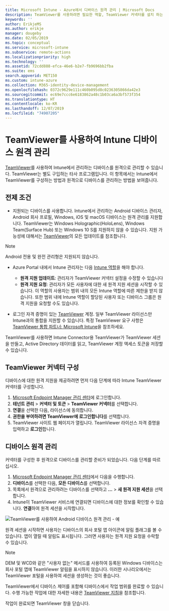 ```yaml
---
title: Microsoft Intune - Azure에서 디바이스 원격 관리 | Microsoft Docs
description: TeamViewer를 사용하려면 필요한 역할, TeamViewer 커넥터를 설치 하는 방법, Azure Portal에서 Microsoft Intune을 사용하여 디바이스를 원격으로 관리하는 단계별 지침 보기
keywords: ''
author: ErikjeMS
ms.author: erikje
manager: dougeby
ms.date: 02/05/2019
ms.topic: conceptual
ms.service: microsoft-intune
ms.subservice: remote-actions
ms.localizationpriority: high
ms.technology: ''
ms.assetid: 72cdd888-efca-46e6-b2e7-fb9696bb2fba
ms.suite: ems
search.appverid: MET150
ms.custom: intune-azure
ms.collection: M365-identity-device-management
ms.openlocfilehash: 0372c9629e111c460b095d8c0236305866da42e3
ms.sourcegitcommit: ec69e7ccc6e6183862a48c1b03ca6a3bf573f354
ms.translationtype: HT
ms.contentlocale: ko-KR
ms.lasthandoff: 12/07/2019
ms.locfileid: "74907205"
---
```

# <a name="use-teamviewer-to-remotely-administer-intune-devices"></a>TeamViewer를 사용하여 Intune 디바이스 원격 관리

[TeamViewer](https://www.teamviewer.com)를 사용하여 Intune에서 관리하는 디바이스를 원격으로 관리할 수 있습니다. TeamViewer는 별도 구입하는 타사 프로그램입니다. 이 항목에서는 Intune에서 TeamViewer를 구성하는 방법과 원격으로 디바이스를 관리하는 방법을 보여줍니다. 

## <a name="prerequisites"></a>전제 조건

- 지원되는 디바이스를 사용합니다. Intune에서 관리하는 Android 디바이스 관리자, Android 회사 프로필, Windows, iOS 및 macOS 디바이스는 원격 관리를 지원합니다. TeamViewer는 Windows Holographic(HoloLens), Windows Team(Surface Hub) 또는 Windows 10 S를 지원하지 않을 수 있습니다. 지원 가능성에 대해서는 [TeamViewer](https://www.teamviewer.com)의 모든 업데이트를 참조합니다.

> [!NOTE]
> Android 전용 및 완전 관리형은 지원되지 않습니다.

- Azure Portal 내에서 Intune 관리자는 다음 [Intune 역할](../fundamentals/role-based-access-control.md)을 해야 합니다.  

  - **원격 지원 업데이트**: 관리자가 TeamViewer 커넥터 설정을 수정할 수 있습니다
  - **원격 지원 요청**: 관리자가 모든 사용자에 대한 새 원격 지원 세션을 시작할 수 있습니다. 이 역할의 사용자는 범위 내의 모든 Intune 역할에 따른 제한을 받지 않습니다. 또한 범위 내에 Intune 역할이 할당된 사용자 또는 디바이스 그룹은 원격 지원을 요청할 수도 있습니다. 

- 로그인 자격 증명이 있는 [TeamViewer](https://www.teamviewer.com) 계정. 일부 TeamViewer 라이선스만 Intune과의 통합을 지원할 수 있습니다. 특정 TeamViewer 요구 사항은 [TeamViewer 통합 파트너: Microsoft Intune](https://www.teamviewer.com/integrations/microsoft-intune/)을 참조하세요.

TeamViewer를 사용하면 Intune Connector용 TeamViewer가 TeamViewer 세션을 만들고, Active Directory 데이터를 읽고, TeamViewer 계정 액세스 토큰을 저장할 수 있습니다.

## <a name="configure-the-teamviewer-connector"></a>TeamViewer 커넥터 구성

디바이스에 대한 원격 지원을 제공하려면 먼저 다음 단계에 따라 Intune TeamViewer 커넥터를 구성합니다.

1. [Microsoft Endpoint Manager 관리 센터](https://go.microsoft.com/fwlink/?linkid=2109431)에 로그인합니다.
2. **테넌트 관리** > **커넥터 및 토큰** > **TeamViewer 커넥터**를 선택합니다.
3. **연결**을 선택한 다음, 라이선스에 동의합니다.
4. **권한을 부여하려면 TeamViewer에 로그인합니다**를 선택합니다.
5. TeamViewer 사이트 웹 페이지가 열립니다. TeamViewer 라이선스 자격 증명을 입력하고 **로그인**합니다.

## <a name="remotely-administer-a-device"></a>디바이스 원격 관리

커넥터를 구성한 후 원격으로 디바이스를 관리할 준비가 되었습니다. 다음 단계를 따르십시오. 

1. [Microsoft Endpoint Manager 관리 센터](https://go.microsoft.com/fwlink/?linkid=2109431)에서 다음을 수행합니다.
2. **디바이스**를 선택한 다음, **모든 디바이스**를 선택합니다.
3. 목록에서 원격으로 관리하려는 디바이스를 선택하고 **...**  > **새 원격 지원 세션**을 선택합니다.
4. Intune이 TeamViewer 서비스에 연결되면 디바이스에 대한 정보를 확인할 수 있습니다. **연결**하여 원격 세션을 시작합니다.

![TeamViewer를 사용하여 Android 디바이스 원격 관리 - 예](./media/teamviewer-support/android-teamviewer.png)

원격 세션을 시작하면 사용자는 디바이스의 회사 포털 앱 아이콘에 알림 플래그를 볼 수 있습니다. 앱이 열릴 때 알림도 표시됩니다. 그러면 사용자는 원격 지원 요청을 수락할 수 있습니다.

> [!NOTE]
> DEM 및 WCD와 같은 "사용자 없는" 메서드를 사용하여 등록된 Windows 디바이스는 회사 포털 앱에 TeamViewer 알림을 표시하지 않습니다. 이러한 시나리오에서는 TeamViewer 포털을 사용하여 세션을 생성하는 것이 좋습니다.

TeamViewer에서 디바이스 제어를 포함해 디바이스에서 작업 범위를 완료할 수 있습니다. 수행 가능한 작업에 대한 자세한 내용은 [TeamViewer 지침](https://www.teamviewer.com/support/documents/)을 참조합니다.

작업이 완료되면 TeamViewer 창을 닫습니다.
